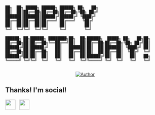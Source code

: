 ```

██╗  ██╗ █████╗ ██████╗ ██████╗ ██╗   ██╗                           
██║  ██║██╔══██╗██╔══██╗██╔══██╗╚██╗ ██╔╝                           
███████║███████║██████╔╝██████╔╝ ╚████╔╝                            
██╔══██║██╔══██║██╔═══╝ ██╔═══╝   ╚██╔╝                             
██║  ██║██║  ██║██║     ██║        ██║                              
╚═╝  ╚═╝╚═╝  ╚═╝╚═╝     ╚═╝        ╚═╝                              
                                                                    
██████╗ ██╗██████╗ ████████╗██╗  ██╗██████╗  █████╗ ██╗   ██╗██╗    
██╔══██╗██║██╔══██╗╚══██╔══╝██║  ██║██╔══██╗██╔══██╗╚██╗ ██╔╝██║    
██████╔╝██║██████╔╝   ██║   ███████║██║  ██║███████║ ╚████╔╝ ██║    
██╔══██╗██║██╔══██╗   ██║   ██╔══██║██║  ██║██╔══██║  ╚██╔╝  ╚═╝    
██████╔╝██║██║  ██║   ██║   ██║  ██║██████╔╝██║  ██║   ██║   ██╗    
╚═════╝ ╚═╝╚═╝  ╚═╝   ╚═╝   ╚═╝  ╚═╝╚═════╝ ╚═╝  ╚═╝   ╚═╝   ╚═╝    
                                                                    
```
</p>
<p align="center">
<a href="https://github.com/OkabeRintarou26"><img title="Author" src="https://img.shields.io/badge/Author-Okabe-orange.svg?style=for-the-badge&logo=github"></a>
</p>

## Thanks! I'm social!

<a href="https://www.facebook.com/Adzharussyukri/" target="_blank"><img height="32" width="32" src="https://cdn.jsdelivr.net/npm/simple-icons@latest/icons/facebook.svg" /></a> &nbsp;&nbsp;<a href="https://www.instagram.com/Adzharussyukri/" target="_blank"><img height="32" width="32" src="https://cdn.jsdelivr.net/npm/simple-icons@latest/icons/instagram.svg" /></a>
